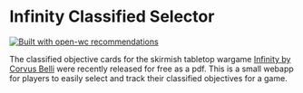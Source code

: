 # Infinity Classified Selector

[![Built with open-wc recommendations](https://img.shields.io/badge/built%20with-open--wc-blue.svg)](https://github.com/open-wc)

The classified objective cards for the skirmish tabletop wargame 
[Infinity by Corvus Belli](https://infinitytheuniverse.com/) were recently
released for free as a pdf. This is a small webapp for players to easily select
and track their classified objectives for a game.
